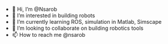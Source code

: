 - 👋 Hi, I’m @Nsarob
- 👀 I’m interested in building robots
- 🌱 I’m currently learning ROS, simulation in Matlab, Simscape
- 💞️ I’m looking to collaborate on building robotics tools
- 📫 How to reach me @nsarob

<!---
Nsarob/Nsarob is a ✨ special ✨ repository because its `README.md` (this file) appears on your GitHub profile.
You can click the Preview link to take a look at your changes.
--->
